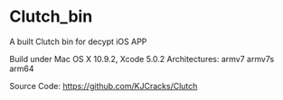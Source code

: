 Clutch_bin
==========

A built Clutch bin for decypt iOS APP

Build under Mac OS X 10.9.2, Xcode 5.0.2
Architectures: armv7 armv7s arm64

Source Code: https://github.com/KJCracks/Clutch
